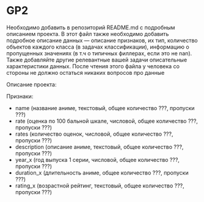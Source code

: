 # GP2
Необходимо добавить в репозиторий README.md с подробным описанием проекта. В этот файл также необходимо добавить подробное описание данных — описание признаков, их тип, количество объектов каждого класса (в задачах классификации), информацию о пропущенных значениях (в т.ч о типичных филлерах, если это не nan). Также добавляйте другие релевантные вашей задачи описательные характеристики данных. После чтения этого файла у человека со стороны не должно остаться никаких вопросов про данные

Описание проекта:

Признаки:
- name (название аниме, текстовый, общее количество ???, пропуски ???)
- rate (оценка по 100 бальной шкале, числовой, общее количество ???, пропуски ???)
- rates (количество оценок, числовой, общее количество ???, пропуски ???)
- description (описание аниме, текстовый, общее количество ???, пропуски ???)
- year_x (год выпуска 1 серии, числовой, общее количество ???, пропуски ???)
- duration_x (длительность аниме, общее количество ???, пропуски ???)
- rating_x (возрастной рейтинг, текстовый, общее количество ???, пропуски ???)
